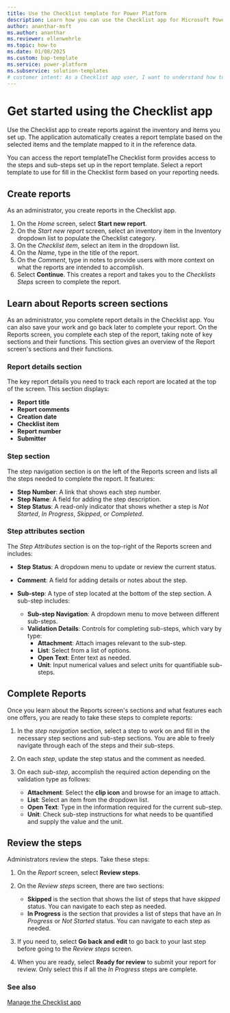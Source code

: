 ```yaml
---
title: Use the Checklist template for Power Platform
description: Learn how you can use the Checklist app for Microsoft Power Platform to streamline and automate managing your appointments.
author: ananthar-msft
ms.author: ananthar
ms.reviewer: ellenwehrle
ms.topic: how-to
ms.date: 01/08/2025
ms.custom: bap-template
ms.service: power-platform
ms.subservice: solution-templates
# customer intent: As a Checklist app user, I want to understand how to use the Checklist template for Power Platform.
---
```


# Get started using the Checklist app

Use the Checklist app to create reports against the inventory and items you set up. The application automatically creates a report template based on the selected items and the template mapped to it in the reference data.

You can access the report templateThe Checklist form provides access to the steps and sub-steps set up in the report template. Select a report template to use for  fill in the Checklist form based on your reporting needs.

## Create reports

As an administrator, you create reports in the Checklist app.

1. On the *Home* screen, select **Start new report**.
1. On the *Start new report* screen, select an inventory item in the Inventory dropdown list to populate the Checklist category.
1. On the *Checklist item*, select an item in the dropdown list.
1. On the *Name*, type in the title of the report.
1. On the *Comment*, type in notes to provide users with more context on what the reports are intended to accomplish.
1. Select **Continue**. This creates a report and takes you to the *Checklists Steps* screen to complete the report.

## Learn about Reports screen sections

As an administrator, you complete report details in the Checklist app. You can also save your work and go back later to complete your report. On the Reports screen, you complete each step of the report, taking note of key sections and their functions. This section gives an overview of the Report screen's sections and their functions.

### Report details section

The key report details you need to track each report are located at the top of the screen. This section displays:

- **Report title**
- **Report comments**
- **Creation date**
- **Checklist item**
- **Report number**
- **Submitter**

### Step section

The step navigation section is on the left of the Reports screen and lists all the steps needed to complete the report. It features:

- **Step Number**: A link that shows each step number.
- **Step Name**: A field for adding the step description.
- **Step Status**: A read-only indicator that shows whether a step is *Not Started*, *In Progress*, *Skipped*, or *Completed*.

### Step attributes section

The *Step Attributes* section is on the top-right of the Reports screen and includes:

- **Step Status**: A dropdown menu to update or review the current status.
- **Comment**: A field for adding details or notes about the step.
- **Sub-step**: A type of step located at the bottom of the step section. A sub-step includes:

  - **Sub-step Navigation**: A dropdown menu to move between different sub-steps.
  - **Validation Details**: Controls for completing sub-steps, which vary by type:
    - **Attachment**: Attach images relevant to the sub-step.
    - **List**: Select from a list of options.
    - **Open Text**: Enter text as needed.
    - **Unit**: Input numerical values and select units for quantifiable sub-steps.

## Complete Reports

Once you learn about the Reports screen's sections and what features each one offers, you are ready to take these steps to complete reports:

1. In the *step navigation* section, select a step to work on and fill in the necessary step sections and sub-step sections. You are able to freely navigate through each of the steps and their sub-steps.
1. On each *step*, update the step status and the comment as needed.
1. On each *sub-step*, accomplish the required action depending on the validation type as follows:

    - **Attachment**: Select the **clip icon** and browse for an image to attach.
    - **List**: Select an item from the dropdown list.
    - **Open Text**: Type in the information required for the current sub-step.
    - **Unit**: Check sub-step instructions for what needs to be quantified and supply the value and the unit.

## Review the steps

Administrators review the steps. Take these steps:

1. On the *Report* screen, select **Review steps**.
1. On the *Review steps* screen, there are two sections:

   - **Skipped** is the section that shows the list of steps that have *skipped* status. You can navigate to each step as needed.
   - **In Progress** is the section that provides a list of steps that have an *In Progress* or *Not Started* status. You can navigate to each step as needed.
1. If you need to, select **Go back and edit** to go back to your last step before going to the *Review steps* screen.
1. When you are ready, select **Ready for review** to submit your report for review. Only select this if all the *In Progress* steps are complete.

### See also

[Manage the Checklist app](manage.md)

